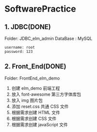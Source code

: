 # SoftwarePractice

## 1. JDBC(DONE)
Folder: JDBC_elm_admin
DataBase : MySQL
```
username: root
password: 123
```
## 2. Front_End(DONE)
Folder: FrontEnd_elm_demo

1. 创建 elm_demo 前端工程
2. 放入 font-awesome 第三方字体库包
3. 放入 img 图片包
4. 添加 reset.css 共通 CSS 文件
5. 根据需求创建 HTML 文件
6. 根据需求创建 CSS 文件
7. 根据需求创建 javaScript 文件


